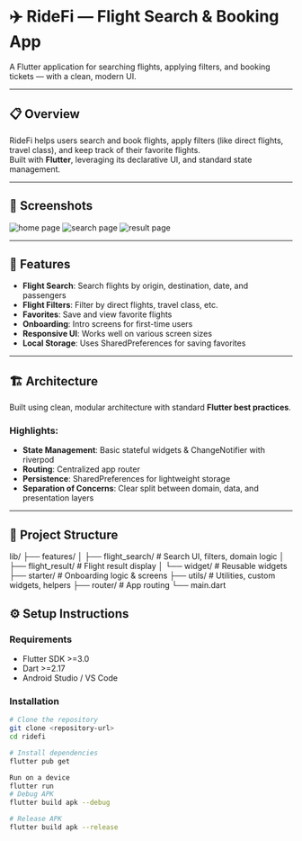 # ✈️ RideFi — Flight Search & Booking App

A Flutter application for searching flights, applying filters, and booking tickets — with a clean, modern UI.

---

## 📋 Overview

RideFi helps users search and book flights, apply filters (like direct flights, travel class), and keep track of their favorite flights.  
Built with **Flutter**, leveraging its declarative UI, and standard state management.

---

## 📸 Screenshots

![home page](https://github.com/user-attachments/assets/b69bc3a5-9a38-4937-8b1f-81c17f7b55f9)
![search page](https://github.com/user-attachments/assets/0842b079-9752-488a-a7e9-5db681705704)
![result page](https://github.com/user-attachments/assets/b40800cc-e0b7-4f86-9061-28ab2dfe2ee9)



---

## 🚀 Features

- **Flight Search**: Search flights by origin, destination, date, and passengers  
- **Flight Filters**: Filter by direct flights, travel class, etc.  
- **Favorites**: Save and view favorite flights  
- **Onboarding**: Intro screens for first-time users  
- **Responsive UI**: Works well on various screen sizes  
- **Local Storage**: Uses SharedPreferences for saving favorites  

---

## 🏗 Architecture

Built using clean, modular architecture with standard **Flutter best practices**.

### Highlights:
- **State Management**: Basic stateful widgets & ChangeNotifier with riverpod 
- **Routing**: Centralized app router
- **Persistence**: SharedPreferences for lightweight storage
- **Separation of Concerns**: Clear split between domain, data, and presentation layers

---

## 📁 Project Structure
lib/
├── features/
│ ├── flight_search/ # Search UI, filters, domain logic
│ ├── flight_result/ # Flight result display
│ └── widget/ # Reusable widgets
├── starter/ # Onboarding logic & screens
├── utils/ # Utilities, custom widgets, helpers
├── router/ # App routing
└── main.dart

## ⚙️ Setup Instructions

### Requirements
- Flutter SDK >=3.0
- Dart >=2.17
- Android Studio / VS Code

### Installation

```bash
# Clone the repository
git clone <repository-url>
cd ridefi

# Install dependencies
flutter pub get

Run on a device
flutter run
# Debug APK
flutter build apk --debug

# Release APK
flutter build apk --release
